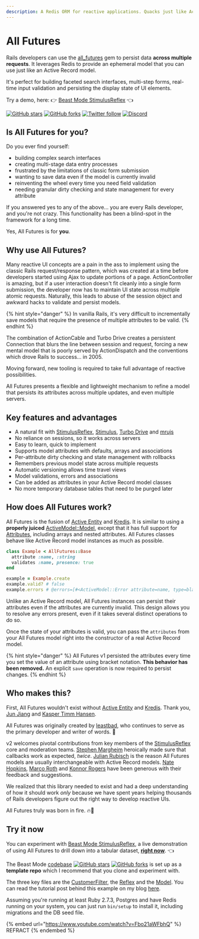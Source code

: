 ```yaml
---
description: A Redis ORM for reactive applications. Quacks just like Active Record. 🦆
---
```


# All Futures

Rails developers can use the [all\_futures](https://github.com/leastbad/all\_futures) gem to persist data **across multiple requests**. It leverages Redis to provide an ephemeral model that you can use just like an Active Record model.

It's perfect for building faceted search interfaces, multi-step forms, real-time input validation and persisting the display state of UI elements.

Try a demo, here: 👉 [Beast Mode StimulusReflex](https://beastmode.leastbad.com) 👈

[![GitHub stars](https://img.shields.io/github/stars/leastbad/all\_futures?style=social)](https://github.com/leastbad/all\_futures) [![GitHub forks](https://img.shields.io/github/forks/leastbad/all\_futures?style=social)](https://github.com/leastbad/all\_futures) [![Twitter follow](https://img.shields.io/twitter/follow/theleastbad?style=social)](https://twitter.com/theleastbad) [![Discord](https://img.shields.io/discord/629472241427415060)](https://discord.gg/stimulus-reflex)

## Is All Futures for you?

Do you ever find yourself:

* building complex search interfaces
* creating multi-stage data entry processes
* frustrated by the limitations of classic form submission
* wanting to save data even if the model is currently invalid
* reinventing the wheel every time you need field validation
* needing granular dirty checking and state management for every attribute

If you answered yes to any of the above... you are every Rails developer, and you're not crazy. This functionality has been a blind-spot in the framework for a long time.

Yes, All Futures is for **you**.

## Why use All Futures?

Many reactive UI concepts are a pain in the ass to implement using the classic Rails request/response pattern, which was created at a time before developers started using Ajax to update portions of a page. ActionController is amazing, but if a user interaction doesn't fit cleanly into a single form submission, the developer now has to maintain UI state across multiple atomic requests. Naturally, this leads to abuse of the session object and awkward hacks to validate and persist models.

{% hint style="danger" %}
In vanilla Rails, it's very difficult to incrementally save models that require the presence of multiple attributes to be valid.
{% endhint %}

The combination of ActionCable and Turbo Drive creates a persistent Connection that blurs the line between session and request, forcing a new mental model that is poorly served by ActionDispatch and the conventions which drove Rails to success... in 2005.

Moving forward, new tooling is required to take full advantage of reactive possibilities.

All Futures presents a flexible and lightweight mechanism to refine a model that persists its attributes across multiple updates, and even multiple servers.

## Key features and advantages

* A natural fit with [StimulusReflex](https://stimulusreflex.com), [Stimulus](https://stimulus.hotwired.dev), [Turbo Drive](https://turbo.hotwired.dev/handbook/drive) and [mrujs](https://mrujs.com)
* No reliance on sessions, so it works across servers
* Easy to learn, quick to implement
* Supports model attributes with defaults, arrays and associations
* Per-attribute dirty checking and state management with rollbacks
* Remembers previous model state across multiple requests
* Automatic versioning allows time travel views
* Model validations, errors and associations
* Can be added as attributes in your Active Record model classes
* No more temporary database tables that need to be purged later

## How does All Futures work?

All Futures is the fusion of [Active Entity](https://github.com/jasl/activeentity) and [Kredis](https://github.com/rails/kredis). It is similar to using a **properly juiced** [ActiveModel::Model](https://api.rubyonrails.org/classes/ActiveModel/Model.html), except that it has full support for [Attributes](https://api.rubyonrails.org/classes/ActiveRecord/Attributes/ClassMethods.html#method-i-attribute), including arrays and nested attributes. All Futures classes behave like Active Record model instances as much as possible.

```ruby
class Example < AllFutures::Base
  attribute :name, :string
  validates :name, presence: true
end

example = Example.create
example.valid? # false
example.errors # @errors=[#<ActiveModel::Error attribute=name, type=blank, options={}>]
```

Unlike an Active Record model, All Futures instances can persist their attributes even if the attributes are currently invalid. This design allows you to resolve any errors present, even if it takes several distinct operations to do so.

Once the state of your attributes is valid, you can pass the `attributes` from your All Futures model right into the constructor of a real Active Record model.

{% hint style="danger" %}
All Futures v1 persisted the attributes every time you set the value of an attribute using bracket notation. **This behavior has been removed.** An explicit `save` operation is now required to persist changes.
{% endhint %}

## Who makes this?

First, All Futures wouldn't exist without [Active Entity](https://github.com/jasl/activeentity) and [Kredis](https://github.com/rails/kredis). Thank you, [Jun Jiang](https://twitter.com/jasl9187) and [Kasper Timm Hansen](https://twitter.com/kaspth).

All Futures was originally created by [leastbad](https://twitter.com/theleastbad), who continues to serve as the primary developer and writer of words. :wave:

v2 welcomes pivotal contributions from key members of the [StimulusReflex](https://stimulusreflex.com) core and moderation teams. [Stephen Margheim](https://twitter.com/fractaledmind) heroically made sure that callbacks work as expected, _twice_. [Julian Rubisch](https://twitter.com/julian\_rubisch) is the reason All Futures models are usually interchangeable with Active Record models. [Nate Hopkins](https://twitter.com/hopsoft/), [Marco Roth](https://twitter.com/marcoroth\_) and [Konnor Rogers](https://twitter.com/rogerskonnor/) have been generous with their feedback and suggestions.

We realized that this library needed to exist and had a deep understanding of how it should work _only_ because we have spent years helping thousands of Rails developers figure out the right way to develop reactive UIs.

All Futures truly was born in fire. :fire::hammer:

## Try it now

You can experiment with [Beast Mode StimulusReflex](https://beastmode.leastbad.com), a live demonstration of using All Futures to drill down into a tabular dataset, [**right now**](https://beastmode.leastbad.com). 👈

The Beast Mode [codebase](https://github.com/leastbad/beast\_mode) [![GitHub stars](https://img.shields.io/github/stars/leastbad/beast\_mode?style=social)](https://github.com/leastbad/beast\_mode) [![GitHub forks](https://img.shields.io/github/forks/leastbad/beast\_mode?style=social)](https://github.com/leastbad/beast\_mode) is set up as a **template repo** which I recommend that you clone and experiment with.

The three key files are the [CustomerFilter](https://github.com/leastbad/beast\_mode/blob/master/app/models/customer\_filter.rb), the [Reflex](https://github.com/leastbad/beast\_mode/blob/master/app/reflexes/customers\_reflex.rb) and the [Model](https://github.com/leastbad/beast\_mode/blob/master/app/models/customer.rb). You can read the tutorial post behind this example on my blog [here](https://leastbad.com/beast-mode/).

Assuming you're running at least Ruby 2.7.3, Postgres and have Redis running on your system, you can just run `bin/setup` to install it, including migrations and the DB seed file.

{% embed url="https://www.youtube.com/watch?v=Fbo21aWFbhQ" %}
REFRACT
{% endembed %}
